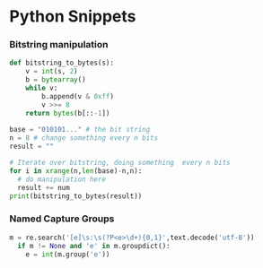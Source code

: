 # Python Snippets

### Bitstring manipulation

```python
def bitstring_to_bytes(s):
    v = int(s, 2)
    b = bytearray()
    while v:
        b.append(v & 0xff)
        v >>= 8
    return bytes(b[::-1])
 
base = "010101..." # the bit string
n = 8 # change something every n bits
result = ""

# Iterate over bitstring, doing something  every n bits
for i in xrange(n,len(base)-n,n):
  # do manipulation here
  result += num
print(bitstring_to_bytes(result))
```

### Named Capture Groups

```python
m = re.search('[e]\s:\s(?P<e>\d+){0,1}',text.decode('utf-8'))
  if m != None and 'e' in m.groupdict():
    e = int(m.group('e'))
```

